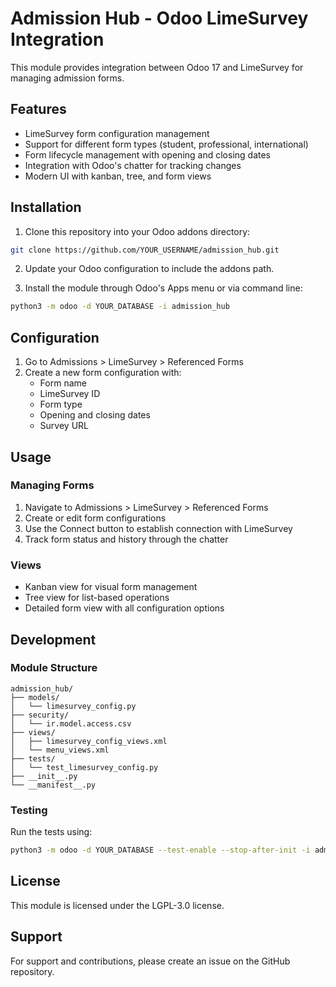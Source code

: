# Admission Hub - Odoo LimeSurvey Integration

This module provides integration between Odoo 17 and LimeSurvey for managing admission forms.

## Features

- LimeSurvey form configuration management
- Support for different form types (student, professional, international)
- Form lifecycle management with opening and closing dates
- Integration with Odoo's chatter for tracking changes
- Modern UI with kanban, tree, and form views

## Installation

1. Clone this repository into your Odoo addons directory:
```bash
git clone https://github.com/YOUR_USERNAME/admission_hub.git
```

2. Update your Odoo configuration to include the addons path.

3. Install the module through Odoo's Apps menu or via command line:
```bash
python3 -m odoo -d YOUR_DATABASE -i admission_hub
```

## Configuration

1. Go to Admissions > LimeSurvey > Referenced Forms
2. Create a new form configuration with:
   - Form name
   - LimeSurvey ID
   - Form type
   - Opening and closing dates
   - Survey URL

## Usage

### Managing Forms
1. Navigate to Admissions > LimeSurvey > Referenced Forms
2. Create or edit form configurations
3. Use the Connect button to establish connection with LimeSurvey
4. Track form status and history through the chatter

### Views
- Kanban view for visual form management
- Tree view for list-based operations
- Detailed form view with all configuration options

## Development

### Module Structure
```
admission_hub/
├── models/
│   └── limesurvey_config.py
├── security/
│   └── ir.model.access.csv
├── views/
│   ├── limesurvey_config_views.xml
│   └── menu_views.xml
├── tests/
│   └── test_limesurvey_config.py
├── __init__.py
└── __manifest__.py
```

### Testing
Run the tests using:
```bash
python3 -m odoo -d YOUR_DATABASE --test-enable --stop-after-init -i admission_hub
```

## License

This module is licensed under the LGPL-3.0 license.

## Support

For support and contributions, please create an issue on the GitHub repository. 